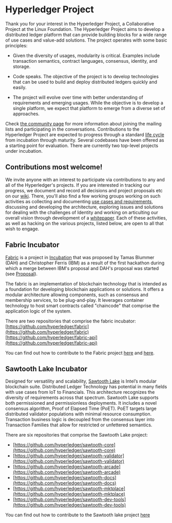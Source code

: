# Hyperledger Project

Thank you for your interest in the Hyperledger Project, a Collaborative Project at the Linux Foundation. The Hyperledger Project aims to develop a distributed ledger platform that can provide building blocks for a wide range of use cases and value-add solutions. The project operates with some basic principles:

* Given the diversity of usages, modularity is critical. Examples include transaction semantics, contract languages, consensus, identity, and storage.

* Code speaks. The objective of the project is to develop technologies that can be used to build and deploy distributed ledgers quickly and easily.

* The project will evolve over time with better understanding of requirements and emerging usages. While the objective is to develop a single platform, we expect that platform to emerge from a diverse set of approaches.

Check [the community page](http://hyperledger.org/community) for more information about joining the mailing lists and participating in the conversations. Contributions to the Hyperledger Project are expected to progress through a standard [life cycle](https://github.com/hyperledger/hyperledger/wiki/Project-Lifecycle) from incubation through maturity. Several codebases have been offered as a starting point for evaluation. There are currently two top-level projects under incubation.

## Contributions most welcome!
We invite anyone with an interest to participate via contributions to any and all of the Hyperledger's projects. If you are interested in tracking our progress, we document and record all decisions and project proposals etc on our [wiki](https://github.com/hyperledger/hyperledger/wiki). There, you'll also find a few working groups working on such activities as collecting and documenting [use cases and requirements](https://github.com/hyperledger/hyperledger/wiki/Requirements-WG), discussing and developing the architecture, exploring issues and solutions for dealing with the challenges of Identity and working on articulting our overall vision through development of a [whitepaper](https://github.com/hyperledger/hyperledger/wiki/Whitepaper-WG). Each of these activities, as well as hacking on the various projects, listed below, are open to all that wish to engage.

## Fabric Incubator

[Fabric](https://github.com/hyperledger/fabric) is a project in [Incubation](https://github.com/hyperledger/hyperledger/wiki/Project-Lifecycle) that was proposed by Tamas Blummer (DAH) and Christopher Ferris (IBM) as a result of the first hackathon during which a merge between IBM's proposal and DAH's proposal was started (see [Proposal](https://docs.google.com/document/d/1XECRVN9hXGrjAjysrnuNSdggzAKYm6XESR6KmABwhkE)).

The fabric is an implementation of blockchain technology that is intended as a foundation for developing blockchain applications or solutions. It offers a modular architecture allowing components, such as consensus and membership services, to be plug-and-play. It leverages container technology to host smart contracts called "chaincode" that comprise the application logic of the system. 

There are two repositories that comprise the fabric incubator:
[https://github.com/hyperledger/fabric](https://github.com/hyperledger/fabric)
[https://github.com/hyperledger/fabric-api](https://github.com/hyperledger/fabric-api)

You can find out how to contribute to the Fabric project [here](https://github.com/hyperledger/fabric/blob/master/CONTRIBUTING.md) and [here](https://github.com/hyperledger/fabric-api/blob/master/docs/contributing.md).

## Sawtooth Lake Incubator

Designed for versatility and scalability, [Sawtooth Lake](http://hyperledger/sawtooth-core) is Intel’s modular blockchain suite.  Distributed Ledger Technology has potential in many fields with use cases from IoT to Financials.  This architecture recognizes the diversity of requirements across that spectrum.  Sawtooth Lake supports both permissioned and permissionless deployments.  It includes a novel consensus algorithm, Proof of Elapsed Time (PoET).  PoET targets large distributed validator populations with minimal resource consumption.  Transaction business logic is decoupled from the consensus layer into Transaction Families that allow for restricted or unfettered semantics.

There are six repositories that comprise the Sawtooth Lake project:

* [https://github.com/hyperledger/sawtooth-core](https://github.com/hyperledger/sawtooth-core)
* [https://github.com/hyperledger/sawtooth-validator](https://github.com/hyperledger/sawtooth-validator)
* [https://github.com/hyperledger/sawtooth-arcade](https://github.com/hyperledger/sawtooth-arcade)
* [https://github.com/hyperledger/sawtooth-docs](https://github.com/hyperledger/sawtooth-docs)
* [https://github.com/hyperledger/sawtooth-mktplace](https://github.com/hyperledger/sawtooth-mktplace)
* [https://github.com/hyperledger/sawtooth-dev-tools](https://github.com/hyperledger/sawtooth-dev-tools)

You can find out how to contribute to the Sawtooth lake project [here](https://github.com/hyperledger/sawtooth-core/blob/master/CONTRIBUTING.md)
